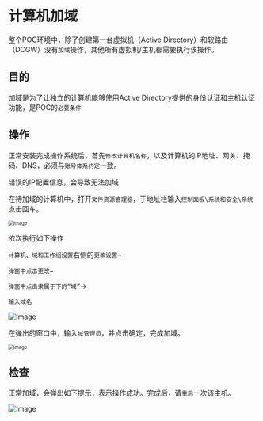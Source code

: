 # 计算机加域

整个POC环境中，除了创建第一台虚拟机（Active Directory）和软路由（DCGW）没有`加域`操作，其他所有虚拟机/主机都需要执行该操作。

## 目的

加域是为了让独立的计算机能够使用Active Directory提供的身份认证和主机认证功能，是POC的`必要条件`

## 操作

正常安装完成操作系统后，首先`修改计算机名称`，以及计算机的IP地址、网关、掩码、DNS，必须与`账号体系约定`一致。

错误的IP配置信息，会导致无法加域

在待加域的计算机中，打开`文件资源管理器`，于地址栏输入`控制面板\系统和安全\系统`点击回车。

<img src=".gitbook/assets/20210707094835.png" alt="image" style="zoom:67%;" />

依次执行如下操作

`计算机、域和工作组设置`右侧的`更改设置→`

`弹窗中点击更改→`

`弹窗中点击隶属于下的“域”`→

`输入域名`

![image](.gitbook/assets/20210707095941.png)

在弹出的窗口中，输入`域管理员`，并点击确定，完成加域。

<img src=".gitbook/assets/20210707100114.png" alt="image" style="zoom: 67%;" />

## 检查

正常加域，会弹出如下提示，表示操作成功。完成后，请`重启`一次该主机。



![image](.gitbook/assets/20210707100128.png)
